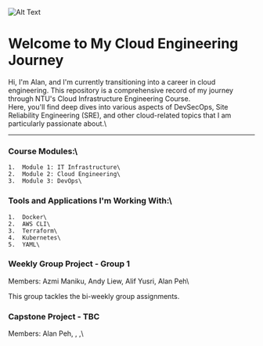 ![Alt Text](https://github.com/lann87/cloud_infra_eng_ntu_coursework_alanp/blob/main/.misc/ntu_logo.png)

# Welcome to My Cloud Engineering Journey

Hi, I'm Alan, and I'm currently transitioning into a career in cloud engineering. This repository is a comprehensive record of my journey through NTU's Cloud Infrastructure Engineering Course.\
Here, you'll find deep dives into various aspects of DevSecOps, Site Reliability Engineering (SRE), and other cloud-related topics that I am particularly passionate about.\
***
### Course Modules:\
    1.  Module 1: IT Infrastructure\
    2.  Module 2: Cloud Engineering\
    3.  Module 3: DevOps\
 
### Tools and Applications I'm Working With:\
    1.  Docker\
    2.  AWS CLI\
    3.  Terraform\
    4.  Kubernetes\
    5.  YAML\

### Weekly Group Project - Group 1
Members: Azmi Maniku, Andy Liew, Alif Yusri, Alan Peh\

This group tackles the bi-weekly group assignments.

### Capstone Project - TBC
Members: Alan Peh, , ,\
